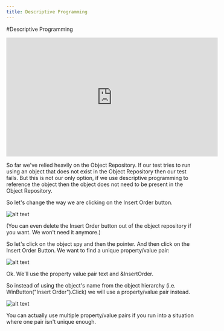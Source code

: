 ```yaml
---
title: Descriptive Programming
---
```


#Descriptive Programming

<iframe width="560" height="315" src="https://www.youtube.com/embed/IemykLK0xZw" frameborder="0" allowfullscreen></iframe>

So far we've relied heavily on the Object Repository. If our test tries to run using an object that does not exist in the Object Repository then our test fails. But this is not our only option, if we use descriptive programming to reference the object then the object does not need to be present in the Object Repository. 

So let's change the way we are clicking on the Insert Order button. 

![alt text](https://cloud.githubusercontent.com/assets/10998057/10459339/bee3557a-7194-11e5-97d6-ff4d44bdbc30.PNG "InsertOrderButton")

(You can even delete the Insert Order button out of the object repository if you want. We won't need it anymore.)

So let's click on the object spy and then the pointer. And then click on the Insert Order Button. 
We want to find a unique property/value pair:

![alt text](https://cloud.githubusercontent.com/assets/10998057/10459340/bee3f12e-7194-11e5-875c-18a026371885.PNG "PropertyValuePair")

Ok. We'll use the property value pair text and &InsertOrder.

So instead of using the object's name from the object hierarchy (i.e. WinButton("Insert Order").Click) we will use a property/value pair instead. 

![alt text](https://cloud.githubusercontent.com/assets/10998057/10459341/bee3fd36-7194-11e5-8949-6e620683e457.PNG "DesriptivePrograming")

You can actually use multiple property/value pairs if you run into a situation where one pair isn't unique enough. 
